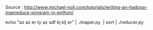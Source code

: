Source : http://www.michael-noll.com/tutorials/writing-an-hadoop-mapreduce-program-in-python/

echo "az az er ty az sdf kj klj er" | ./maper.py  | sort | ./reducer.py
